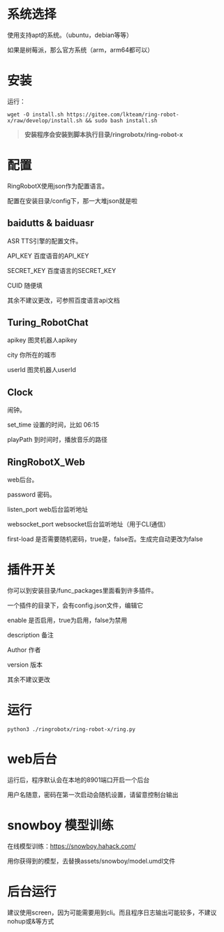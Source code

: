 # 系统选择

使用支持apt的系统。（ubuntu，debian等等）

如果是树莓派，那么官方系统（arm，arm64都可以）

# 安装

运行：
```shell
wget -O install.sh https://gitee.com/lkteam/ring-robot-x/raw/develop/install.sh && sudo bash install.sh
```

>**安装程序会安装到脚本执行目录/ringrobotx/ring-robot-x**

# 配置

RingRobotX使用json作为配置语言。

配置在安装目录/config下，那一大堆json就是啦

## baidutts & baiduasr

ASR TTS引擎的配置文件。

API_KEY 百度语音的API_KEY

SECRET_KEY 百度语言的SECRET_KEY

CUID 随便填

其余不建议更改，可参照百度语言api文档

## Turing_RobotChat

apikey 图灵机器人apikey

city 你所在的城市

userId 图灵机器人userId

## Clock

闹钟。

set_time 设置的时间，比如 06:15

playPath 到时间时，播放音乐的路径

## RingRobotX_Web

web后台。

password 密码。

listen_port web后台监听地址

websocket_port websocket后台监听地址（用于CLI通信）

first-load 是否需要随机密码，true是，false否。生成完自动更改为false

# 插件开关

你可以到安装目录/func_packages里面看到许多插件。

一个插件的目录下，会有config.json文件，编辑它

enable 是否启用，true为启用，false为禁用

description 备注

Author 作者

version 版本

其余不建议更改

# 运行

```shell
python3 ./ringrobotx/ring-robot-x/ring.py
```

# web后台

运行后，程序默认会在本地的8901端口开启一个后台

用户名随意，密码在第一次启动会随机设置，请留意控制台输出

# snowboy 模型训练

在线模型训练：https://snowboy.hahack.com/

用你获得到的模型，去替换assets/snowboy/model.umdl文件

# 后台运行

建议使用screen，因为可能需要用到cli。而且程序日志输出可能较多，不建议nohup或&等方式